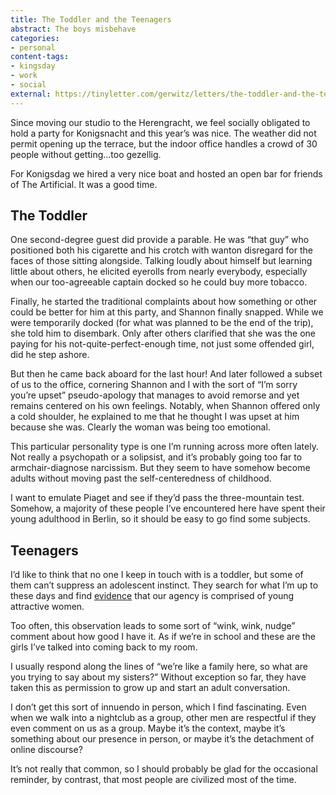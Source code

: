 ```yaml
---
title: The Toddler and the Teenagers
abstract: The boys misbehave
categories:
- personal
content-tags:
- kingsday
- work
- social
external: https://tinyletter.com/gerwitz/letters/the-toddler-and-the-teenagers
---
```


Since moving our studio to the Herengracht, we feel socially obligated to hold a party for Konigsnacht and this year’s was nice. The weather did not permit opening up the terrace, but the indoor office handles a crowd of 30 people without getting…too gezellig.

For Konigsdag we hired a very nice boat and hosted an open bar for friends of The Artificial. It was a good time.

## The Toddler

One second-degree guest did provide a parable. He was “that guy” who positioned both his cigarette and his crotch with wanton disregard for the faces of those sitting alongside. Talking loudly about himself but learning little about others, he elicited eyerolls from nearly everybody, especially when our too-agreeable captain docked so he could buy more tobacco.

Finally, he started the traditional complaints about how something or other could be better for him at this party, and Shannon finally snapped. While we were temporarily docked (for what was planned to be the end of the trip), she told him to disembark. Only after others clarified that she was the one paying for his not-quite-perfect-enough time, not just some offended girl, did he step ashore.

But then he came back aboard for the last hour! And later followed a subset of us to the office, cornering Shannon and I with the sort of “I’m sorry you’re upset” pseudo-apology that manages to avoid remorse and yet remains centered on his own feelings. Notably, when Shannon offered only a cold shoulder, he explained to me that he thought I was upset at him because she was. Clearly the woman was being too emotional.

This particular personality type is one I’m running across more often lately. Not really a psychopath or a solipsist, and it’s probably going too far to armchair-diagnose narcissism. But they seem to have somehow become adults without moving past the self-centeredness of childhood.

I want to emulate Piaget and see if they’d pass the three-mountain test. Somehow, a majority of these people I’ve encountered here have spent their young adulthood in Berlin, so it should be easy to go find some subjects.

## Teenagers

I’d like to think that no one I keep in touch with is a toddler, but some of them can’t suppress an adolescent instinct. They search for what I’m up to these days and find [evidence](https://www.instagram.com/p/BNrGxztjwDH/?taken-by=veryartificial) that our agency is comprised of young attractive women.

Too often, this observation leads to some sort of “wink, wink, nudge” comment about how good I have it. As if we’re in school and these are the girls I’ve talked into coming back to my room.

I usually respond along the lines of “we’re like a family here, so what are you trying to say about my sisters?” Without exception so far, they have taken this as permission to grow up and start an adult conversation.

I don’t get this sort of innuendo in person, which I find fascinating. Even when we walk into a nightclub as a group, other men are respectful if they even comment on us as a group. Maybe it’s the context, maybe it’s something about our presence in person, or maybe it’s the detachment of online discourse?

It’s not really that common, so I should probably be glad for the occasional reminder, by contrast, that most people are civilized most of the time.
